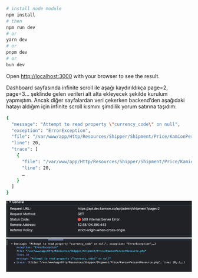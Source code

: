 ```bash
# install node module
npm install
# then
npm run dev
# or
yarn dev
# or
pnpm dev
# or
bun dev
```

Open [http://localhost:3000](http://localhost:3000) with your browser to see the result.

Dashboard sayfasında infinite scroll ile aşağı kaydırıldıkça page=2, page=3… şeklinde gelen verileri alt alta ekleyecek şekilde kurulum yapmıştım. Ancak diğer sayfalardan veri çekerken backend’den aşağıdaki hatayı aldığım için infinite scroll kısmını şimdilik yorum satırına taşıdım:

```bash
{
  "message": "Attempt to read property \"currency_code\" on null",
  "exception": "ErrorException",
  "file": "/var/www/app/Http/Resources/Shipper/Shipment/Price/KamionPercentResource.php",
  "line": 20,
  "trace": [
    {
      "file": "/var/www/app/Http/Resources/Shipper/Shipment/Price/KamionPercentResource.php",
      "line": 20,
      …
    }
  ]
}
```

![Hata ](./public/assets/error1.png)
![Hata2 ](./public/assets/error2.png)
